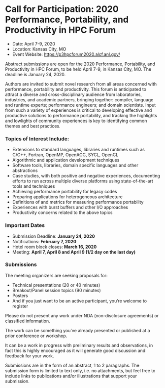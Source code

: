 # Call for Participation: 2020 Performance, Portability, and Productivity in HPC Forum

- Date: April 7-9, 2020
- Location: Kansas City, MO
- Event Website: https://p3hpcforum2020.alcf.anl.gov/

Abstract submissions are open for the 2020 Performance, Portability, and Productivity in HPC Forum, to be held April 7-9, in Kansas City, MO.  The deadline is January 24, 2020.

Authors are invited to submit novel research from all areas concerned with performance, portability and productivity. This forum is anticipated to attract a diverse and cross-disciplinary audience from laboratories, industries, and academic partners, bringing together: compiler, language and runtime experts; performance engineers; and domain scientists. Input from such a variety of experiences is critical to developing effective and productive solutions to performance portability, and tracking the highlights and lowlights of community experiences is key to identifying common themes and best practices.

### Topics of Interest Include:
- Extensions to standard languages, libraries and runtimes such as C/C++, Fortran, OpenMP, OpenACC, SYCL, OpenCL
- Algorithmic and application development techniques
- Software tools, libraries, domain specific languages and other abstractions
- Case studies, with both positive and negative experiences, documenting efforts to run across multiple diverse platforms using state-of-the-art tools and techniques
- Achieving performance portability for legacy codes
- Preparing applications for heterogeneous architecture
- Definitions of and metrics for measuring performance portability
- Experiences with burst buffers and other I/O approaches
- Productivity concerns related to the above topics

### Important Dates
- Submission Deadline: **January 24, 2020**
- Notifications: **February 7, 2020**
- Hotel room block closes: **March 16, 2020**
- Meeting: **April 7, April 8 and April 9 (1/2 day on the last day)**

### Submissions
The meeting organizers are seeking proposals for:
- Technical presentations (20 or 40 minutes)
- Breakout/Panel session topics (90 minutes)
- Posters
- And if you just want to be an active participant, you’re welcome to register

Please do not present any work under NDA (non-disclosure agreements) or classified information.

The work can be something you’ve already presented or published at a prior conference or workshop.

It can be a work in progress with preliminary results and observations, in fact this is highly encouraged as it will generate good discussion and feedback for your work.

Submissions are in the form of an abstract, 1 to 2 paragraphs. The submission form is limited to text only, i.e. no attachments, but feel free to include links to publications and/or illustrations that support your submission.

<!---
Publish: yes
Categories: development, collaboration
Topics: software engineering, projects and organizations
Tags: conference
Level: 2
Prerequisites: default
Aggregate: none
--->

